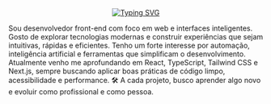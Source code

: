 <div align="center">
<a  href="https://git.io/typing-svg"><img src="https://readme-typing-svg.demolab.com?font=Fira+Code&pause=1000&width=435&lines=Front-end+developer" alt="Typing SVG" /></a>
</div>

Sou desenvolvedor front-end com foco em web e interfaces inteligentes. Gosto de explorar tecnologias modernas e construir experiências que sejam intuitivas, rápidas e eficientes.
Tenho um forte interesse por automação, inteligência artificial e ferramentas que simplificam o desenvolvimento.
Atualmente venho me aprofundando em React, TypeScript, Tailwind CSS e Next.js, sempre buscando aplicar boas práticas de código limpo, acessibilidade e performance.
🛠️ A cada projeto, busco aprender algo novo e evoluir como profissional e como pessoa.
